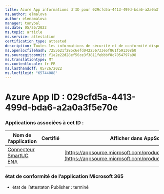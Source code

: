```yaml
---
title: Azure App informations d’ID pour 029cfd5a-4413-499d-bda6-a2a0a3f5e70e
ms.author: elmalova
author: elenamalova
manager: tonybal
ms.date: 05/26/2022
ms.topic: article
ms.service: attestation
certification_type: attested
description: Toutes les informations de sécurité et de conformité disponibles pour 029cfd5a-4413-499d-bda6-a2a0a3f5e70e.
ms.openlocfilehash: 7255621f285c6efd042256733e6f861f591308b0
ms.sourcegitcommit: f1a2e22d28ef56ce3f3811febbbf8c7054797a98
ms.translationtype: MT
ms.contentlocale: fr-FR
ms.lasthandoff: 05/26/2022
ms.locfileid: "65744088"
---
```

# <a name="azure-app-id-029cfd5a-4413-499d-bda6-a2a0a3f5e70e"></a>Azure App ID : 029cfd5a-4413-499d-bda6-a2a0a3f5e70e


### <a name="apps-associated-with-this-id"></a>Applications associées à cet ID :
| **Nom de l’application** | **Certifié** | **Afficher dans AppSource** |
|--------------|---------------|-----------------------|
| [Connecteur SmartUC ENA](../forward/WA200003354.md) |  | [https://appsource.microsoft.com/product/office/WA200003354](https://appsource.microsoft.com/product/office/WA200003354) |

### <a name="microsoft-365-app-compliance-status"></a>état de conformité de l’application Microsoft 365
- état de l’attestaton Publisher : terminé
